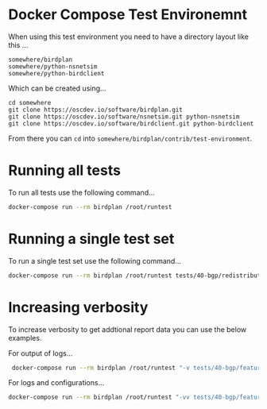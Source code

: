 # Docker Compose Test Environemnt

When using this test environment you need to have a directory layout like this ...

```
somewhere/birdplan
somewhere/python-nsnetsim
somewhere/python-birdclient
```

Which can be created using...
```
cd somewhere
git clone https://oscdev.io/software/birdplan.git
git clone https://oscdev.io/software/nsnetsim.git python-nsnetsim
git clone https://oscdev.io/software/birdclient.git python-birdclient
```

From there you can `cd` into `somewhere/birdplan/contrib/test-environment`.

# Running all tests

To run all tests use the following command...
```bash
docker-compose run --rm birdplan /root/runtest
```

# Running a single test set

To run a single test set use the following command...
```bash
docker-compose run --rm birdplan /root/runtest tests/40-bgp/redistribute_connected
```

# Increasing verbosity

To increase verbosity to get addtional report data you can use the below examples.

For output of logs...
```bash
 docker-compose run --rm birdplan /root/runtest "-v tests/40-bgp/features/quarantine"
```

For logs and configurations...
```bash
docker-compose run --rm birdplan /root/runtest "-vv tests/40-bgp/features/quarantine"
```

